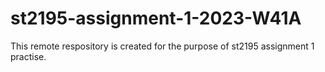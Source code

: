 # st2195-assignment-1-2023-W41A

This remote respository is created for the purpose of st2195 assignment 1 practise.
